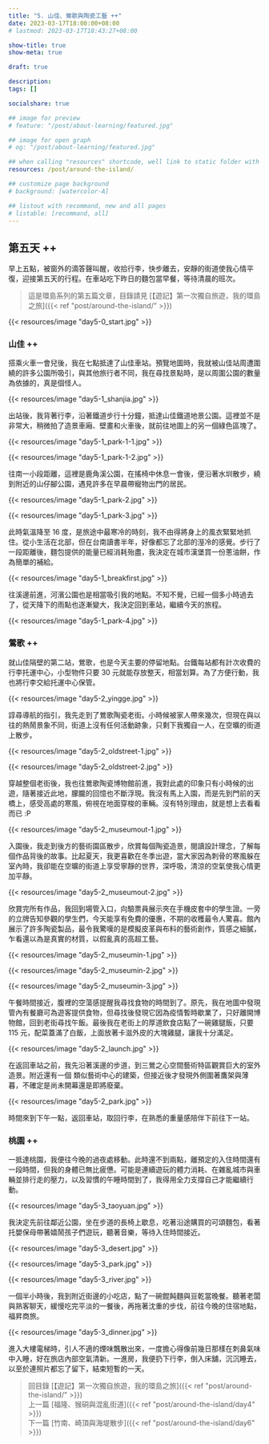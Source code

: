 ```yaml
---
title: "5. 山佳、鶯歌與陶瓷工藝 ++"
date: 2023-03-17T18:00:00+08:00
# lastmod: 2023-03-17T18:43:27+08:00

show-title: true
show-meta: true

draft: true

description:
tags: []

socialshare: true

## image for preview
# feature: "/post/about-learning/featured.jpg"

## image for open graph
# og: "/post/about-learning/featured.jpg"

## when calling "resources" shortcode, well link to static folder with this path 
resources: /post/around-the-island/

## customize page background
# background: [watercolor-A] 

## listout with recommand, new and all pages
# listable: [recommand, all]
---
```


<!-- &nbsp; -->

<!-- [text]({ ref "relpath" })。 -->


## 第五天 ++

早上五點，被窗外的滴答聲叫醒，收拾行李，快步離去，安靜的街道使我心情平復，迎接第五天的行程。在車站吃下昨日的麵包當早餐，等待清晨的班次。

<!--more-->

> 這是環島系列的第五篇文章，目錄請見 [【遊記】第一次獨自旅遊，我的環島之旅]({{< ref "post/around-the-island/" >}})

{{< resources/image "day5-0_start.jpg"  >}}

### 山佳 ++

搭乘火車一會兒後，我在七點抵達了山佳車站。預覽地圖時，我就被山佳站周遭圍繞的許多公園所吸引，與其他旅行者不同，我在尋找景點時，是以周圍公園的數量為依據的，真是個怪人。

{{< resources/image "day5-1_shanjia.jpg"  >}}

出站後，我背著行李，沿著鐵道步行十分鐘，抵達山佳鐵道地景公園。這裡並不是非常大，稍微拍了造景車廂、壁畫和火車後，就前往地圖上的另一個綠色區塊了。

{{< resources/image "day5-1_park-1-1.jpg"  >}}

{{< resources/image "day5-1_park-1-2.jpg"  >}}

往南一小段距離，這裡是鹿角溪公園，在搖椅中休息一會後，便沿著水圳散步，繞到附近的山仔腳公園，遇見許多在早晨帶寵物出門的居民。

{{< resources/image "day5-1_park-2.jpg"  >}}

{{< resources/image "day5-1_park-3.jpg"  >}}

此時氣溫降至 16 度，是旅途中最寒冷的時刻，我不由得將身上的風衣緊緊地抓住。從小生活在北部，但在台南讀書半年，好像都忘了北部的溼冷的感覺。步行了一段距離後，麵包提供的能量已經消耗殆盡，我決定在城市漢堡買一份蔥油餅，作為簡單的補給。

{{< resources/image "day5-1_breakfirst.jpg"  >}}

往溪邊前進，河濱公園也是相當吸引我的地點。不知不覺，已經一個多小時過去了，從天降下的雨點也逐漸變大，我決定回到車站，繼續今天的旅程。

{{< resources/image "day5-1_park-4.jpg"  >}}

### 鶯歌 ++

就山佳隔壁的第二站，鶯歌，也是今天主要的停留地點。台鐵每站都有計次收費的行李托運中心，小型物件只要 30 元就能存放整天，相當划算。為了方便行動，我也將行李交給托運中心保管。

{{< resources/image "day5-2_yingge.jpg"  >}}

諄尋導航的指引，我先走到了鶯歌陶瓷老街。小時候被家人帶來幾次，但現在與以往的熱鬧景象不同，街道上沒有任何活動跡象，只剩下我獨自一人，在空曠的街道上散步。

{{< resources/image "day5-2_oldstreet-1.jpg"  >}}

{{< resources/image "day5-2_oldstreet-2.jpg"  >}}

穿越整個老街後，我也往鶯歌陶瓷博物館前進，我對此處的印象只有小時候的出遊，隨著接近此地，朦朧的回憶也不斷浮現。我沒有馬上入園，而是先到門前的天橋上，感受高處的寒風，俯視在地面穿梭的車輛。沒有特別理由，就是想上去看看而已 :P

{{< resources/image "day5-2_museumout-1.jpg"  >}}

入園後，我走到後方的藝術園區散步，欣賞每個陶瓷造景，閱讀設計理念，了解每個作品背後的故事。比起夏天，我更喜歡在冬季出遊，當大家因為刺骨的寒風躲在室內時，我卻能在空曠的街道上享受寧靜的世界，深呼吸，清涼的空氣使我心情更加平靜。

{{< resources/image "day5-2_museumout-2.jpg"  >}}

欣賞完所有作品，我回到場管入口，向驗票員展示夾在手機皮套中的學生證。一旁的立牌告知參觀的學生們，今天能享有免費的優惠，不期的收穫最令人驚喜。館內展示了許多陶瓷製品，最令我驚嘆的是模擬皮革與布料的藝術創作，質感之細膩，乍看還以為是真實的材質，以假亂真的高超工藝。

{{< resources/image "day5-2_museumin-1.jpg"  >}}

{{< resources/image "day5-2_museumin-2.jpg"  >}}

{{< resources/image "day5-2_museumin-3.jpg"  >}}

午餐時間接近，腹裡的空蕩感提醒我尋找食物的時間到了。原先，我在地圖中發現管內有餐廳可為遊客提供食物，但尋找後發現它因為疫情暫時歇業了，只好離開博物館，回到老街尋找午飯。最後我在老街上的厚道飲食店點了一碗雞腿飯，只要 115 元，配菜蓋滿了白飯，上面放著卡滋外皮的大塊雞腿，讓我十分滿足。

{{< resources/image "day5-2_launch.jpg"  >}}

在返回車站之前，我先沿著溪邊的步道，到三鶯之心空間藝術特區觀賞巨大的室外造景。附近還有一個
類似藝術中心的建築，但接近後才發現外側圍著鷹架與薄暮，不確定是尚未開幕還是即將廢棄。

{{< resources/image "day5-2_park.jpg"  >}}

時間來到下午一點，返回車站，取回行李，在熟悉的重量感陪伴下前往下一站。

### 桃園 ++

一抵達桃園，我便往今晚的過夜處移動。此時還不到兩點，離預定的入住時間還有一段時間，但我的身體已無比疲憊。可能是連續遊玩的體力消耗、在雜亂城市與車輛並排行走的壓力，以及習慣的午睡時間到了，我得用全力支撐自己才能繼續行動。

{{< resources/image "day5-3_taoyuan.jpg"  >}}

我決定先前往鄰近公園，坐在步道的長椅上歇息，吃著沿途購買的可頌麵包，看著托嬰保母帶著嬉鬧孩子們遊玩，聽著音樂，等待入住時間接近。  

{{< resources/image "day5-3_desert.jpg"  >}}

{{< resources/image "day5-3_park.jpg"  >}}

{{< resources/image "day5-3_river.jpg"  >}}

一個半小時後，我到附近街邊的小吃店，點了一碗餛飩麵與豆乾當晚餐。聽著老闆與熟客聊天，緩慢吃完平淡的一餐後，再拖著沈重的步伐，前往今晚的住宿地點，福昇商旅。

{{< resources/image "day5-3_dinner.jpg"  >}}

進入大樓電梯時，引人不適的煙味飄散出來，一度擔心得像前幾日那樣在刺鼻氣味中入睡，好在旅店內部空氣清新。一進房，我便扔下行李，倒入床舖，沉沉睡去，以至於連照片都忘了留下，結束短暫的一天。

<!-- 一個半小時，起來稍微梳洗，全身黏答答的，再學一下日文，八點上床休息，睡到隔天 -->
<!-- 忘了拍房間 沉沉睡去 高估自己的體力 -->

> 回目錄 [【遊記】第一次獨自旅遊，我的環島之旅]({{< ref "post/around-the-island/" >}})  
> 上一篇 [福隆、猴硐與混亂街道]({{< ref "post/around-the-island/day4" >}})  
> 下一篇 [竹南、崎頂與海堤散步]({{< ref "post/around-the-island/day6" >}})  